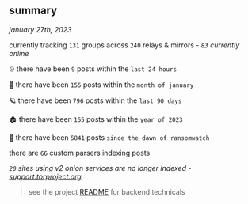 
## summary
_january 27th, 2023_

currently tracking `131` groups across `240` relays & mirrors - _`83` currently online_

⏲ there have been `9` posts within the `last 24 hours`

🦈 there have been `155` posts within the `month of january`

🪐 there have been `796` posts within the `last 90 days`

🏚 there have been `155` posts within the `year of 2023`

🦕 there have been `5841` posts `since the dawn of ransomwatch`

there are `66` custom parsers indexing posts

_`20` sites using v2 onion services are no longer indexed - [support.torproject.org](https://support.torproject.org/onionservices/v2-deprecation/)_

> see the project [README](https://github.com/joshhighet/ransomwatch#ransomwatch--) for backend technicals
